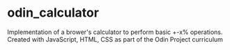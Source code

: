 # odin_calculator
Implementation of a brower's calculator to perform basic +-x% operations. Created with JavaScript, HTML, CSS as part of the Odin Project curriculum
